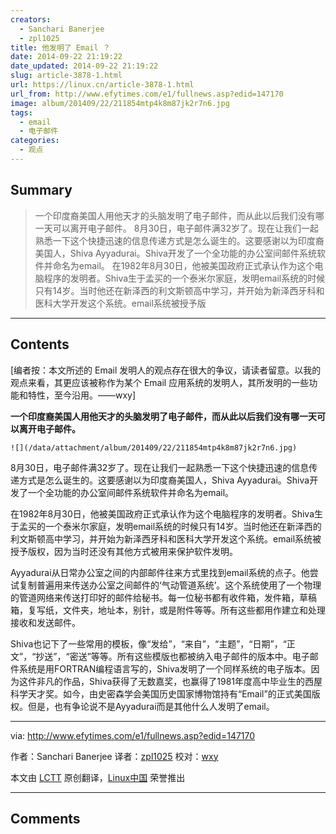 ```yaml
---
creators:
  - Sanchari Banerjee
  - zpl1025
title: 他发明了 Email ？
date: 2014-09-22 21:19:22
date_updated: 2014-09-22 21:19:22
slug: article-3878-1.html
url: https://linux.cn/article-3878-1.html
url_from: http://www.efytimes.com/e1/fullnews.asp?edid=147170
image: album/201409/22/211854mtp4k8m87jk2r7n6.jpg
tags:
  - email
  - 电子邮件
categories:
  - 观点
---
```


## Summary

> 一个印度裔美国人用他天才的头脑发明了电子邮件，而从此以后我们没有哪一天可以离开电子邮件。  8月30日，电子邮件满32岁了。现在让我们一起熟悉一下这个快捷迅速的信息传递方式是怎么诞生的。这要感谢以为印度裔美国人，Shiva Ayyadurai。Shiva开发了一个全功能的办公室间邮件系统软件并命名为email。 在1982年8月30日，他被美国政府正式承认作为这个电脑程序的发明者。Shiva生于孟买的一个泰米尔家庭，发明email系统的时候只有14岁。当时他还在新泽西的利文斯顿高中学习，并开始为新泽西牙科和医科大学开发这个系统。email系统被授予版

***

<!-- more -->

## Contents

[编者按：本文所述的 Email 发明人的观点存在很大的争议，请读者留意。以我的观点来看，其更应该被称作为某个 Email 应用系统的发明人，其所发明的一些功能和特性，至今沿用。——wxy]

**一个印度裔美国人用他天才的头脑发明了电子邮件，而从此以后我们没有哪一天可以离开电子邮件。**

`![](/data/attachment/album/201409/22/211854mtp4k8m87jk2r7n6.jpg)`

8月30日，电子邮件满32岁了。现在让我们一起熟悉一下这个快捷迅速的信息传递方式是怎么诞生的。这要感谢以为印度裔美国人，Shiva Ayyadurai。Shiva开发了一个全功能的办公室间邮件系统软件并命名为email。

在1982年8月30日，他被美国政府正式承认作为这个电脑程序的发明者。Shiva生于孟买的一个泰米尔家庭，发明email系统的时候只有14岁。当时他还在新泽西的利文斯顿高中学习，并开始为新泽西牙科和医科大学开发这个系统。email系统被授予版权，因为当时还没有其他方式被用来保护软件发明。

Ayyadurai从日常办公室之间的内部邮件往来方式里找到email系统的点子。他尝试复制普遍用来传送办公室之间邮件的‘气动管道系统’。这个系统使用了一个物理的管道网络来传送打印好的邮件给秘书。每一位秘书都有收件箱，发件箱，草稿箱，复写纸，文件夹，地址本，别针，或是附件等等。所有这些都用作建立和处理接收和发送邮件。

Shiva也记下了一些常用的模板，像“发给”，“来自”，“主题”，“日期”，“正文”，“抄送”，“密送”等等。所有这些模版也都被纳入电子邮件的版本中。电子邮件系统是用FORTRAN编程语言写的，Shiva发明了一个同样系统的电子版本。因为这件非凡的作品，Shiva获得了无数嘉奖，也赢得了1981年度高中毕业生的西屋科学天才奖。如今，由史密森学会美国历史国家博物馆持有“Email”的正式美国版权。但是，也有争论说不是Ayyadurai而是其他什么人发明了email。

---

via: <http://www.efytimes.com/e1/fullnews.asp?edid=147170>

作者：Sanchari Banerjee 译者：[zpl1025](https://github.com/zpl1025) 校对：[wxy](https://github.com/wxy)

本文由 [LCTT](https://github.com/LCTT/TranslateProject) 原创翻译，[Linux中国](https://linux.cn/) 荣誉推出

***

## Comments
